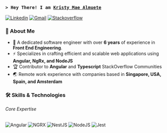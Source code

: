 <h3 >
  <code>&gt; Hey There! I am <b><a target="_blank" href="https://github.com/KShewengger">Kristy Mae Almuete</a></b></code>
</h3>

[![Linkedin](https://img.shields.io/badge/-LinkedIn-0077B5?style=flat-square&logo=linkedin&logoColor=white)](https://www.linkedin.com/in/kristy-mae-almuete-7a8963b5/)
[![Gmail](https://img.shields.io/badge/-Gmail-D14836?style=flat-square&logo=gmail&logoColor=white)](mailto:kristyalmuete@gmail.com)
[![Stackoverflow](https://img.shields.io/badge/-StackOverflow-F58025?style=flat-square&logo=stackoverflow&logoColor=white)](https://stackoverflow.com/users/6891406/kshewengger)


### 👋 About Me

- 🚀 A dedicated software engineer with over **6 years** of experience in **Front End Engineering**. 
- ⚡️ Specializes in crafting efficient and scalable web applications using **Angular, NgRx, and NodeJS**
- 🏆 Contributor to **Angular** and **Typescript** StackOverflow Communities
- 🌏 Remote work experience with companies based in **Singapore, USA, Spain, and Amsterdam​**
​
### 🛠️ Skills & Technologies

###### Core Expertise

![Angular](https://img.shields.io/badge/-Angular-E10098?style=flat-square&logo=angular)
![NGRX](https://img.shields.io/badge/-NgRx-764ABC?style=flat-square&logo=ngrx)
![NestJS](https://img.shields.io/badge/-NestJS-E0234E?style=flat-square&logo=nestjs)
![NodeJS](https://img.shields.io/badge/-NodeJS-339933?style=flat-square&logo=nodedotjs&logoColor=white)
![Jest](https://img.shields.io/badge/-Jest-C21325?style=flat-square&logo=jest&logoColor=white)
